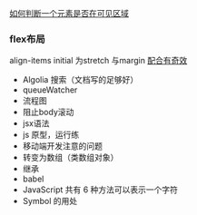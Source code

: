 [如何判断一个元素是否在可见区域](https://zhuanlan.zhihu.com/p/455990308)

### flex布局 
align-items initial 为stretch
与margin [配合有奇效](https://vuetifyjs.com/zh-Hans/styles/flex/#section-81ea52a88fb98ddd)

- Algolia 搜索（文档写的足够好）
- queueWatcher 
- 流程图
- 阻止body滚动
- jsx语法
- js 原型，运行练
- 移动端开发注意的问题
- 转变为数组（类数组对象）
- 继承
- babel
- JavaScript 共有 6 种方法可以表示一个字符
- Symbol 的用处
